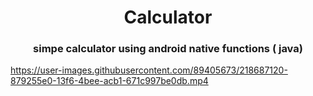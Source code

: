<h1 align='center'> Calculator</h1>
<h3 align='center'>
simpe calculator using android native functions ( java)
</h3>


https://user-images.githubusercontent.com/89405673/218687120-879255e0-13f6-4bee-acb1-671c997be0db.mp4

